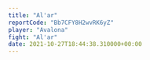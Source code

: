 ```yaml
---
title: "Al'ar"
reportCode: "Bb7CFY8H2wvRK6yZ"
player: "Avalona"
fight: "Al'ar"
date: 2021-10-27T18:44:38.310000+00:00
---
```

